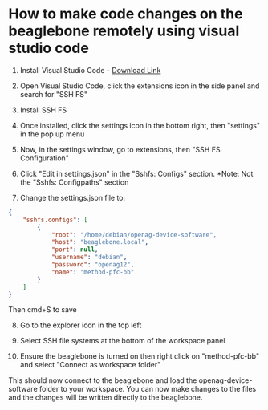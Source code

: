 # How to make code changes on the beaglebone remotely using visual studio code

1. Install Visual Studio Code - [Download Link](https://code.visualstudio.com/Download)

2. Open Visual Studio Code, click the extensions icon in the side panel and search for "SSH FS"

3. Install SSH FS

4. Once installed, click the settings icon in the bottom right, then "settings" in the pop up menu

5. Now, in the settings window, go to extensions, then "SSH FS Configuration"

6. Click "Edit in settings.json" in the "Sshfs: Configs" section. *Note: Not the "Sshfs: Configpaths" section

7. Change the settings.json file to:

```json
{
    "sshfs.configs": [
        {
            "root": "/home/debian/openag-device-software",
            "host": "beaglebone.local",
            "port": null,
            "username": "debian",
            "password": "openag12",
            "name": "method-pfc-bb"
        }
    ]
}
```
Then cmd+S to save

8. Go to the explorer icon in the top left

9. Select SSH file systems at the bottom of the workspace panel

10. Ensure the beaglebone is turned on then right click on "method-pfc-bb" and select "Connect as workspace folder"

This should now connect to the beaglebone and load the openag-device-software folder to your workspace. You can now make changes to the files and the changes will be written directly to the beaglebone.


